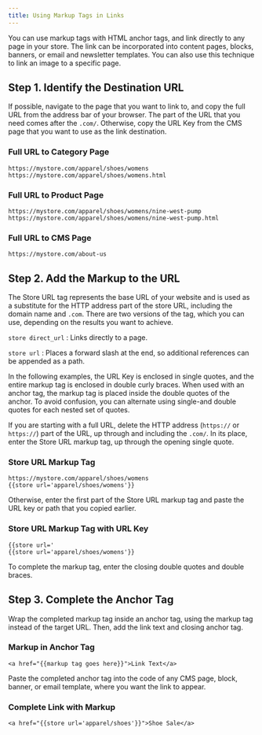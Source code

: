 ```yaml
---
title: Using Markup Tags in Links
---
```


You can use markup tags with HTML anchor tags, and link directly to any page in your store. The link can be incorporated into content pages, blocks, banners, or email and newsletter templates. You can also use this technique to link an image to a specific page.

## Step 1. Identify the Destination URL

If possible, navigate to the page that you want to link to, and copy the full URL from the address bar of your browser. The part of the URL that you need comes after the `.com/`. Otherwise, copy the URL Key from the CMS page that you want to use as the link destination.

### Full URL to Category Page

    https://mystore.com/apparel/shoes/womens
    https://mystore.com/apparel/shoes/womens.html

### Full URL to Product Page

    https://mystore.com/apparel/shoes/womens/nine-west-pump
    https://mystore.com/apparel/shoes/womens/nine-west-pump.html

### Full URL to CMS Page

    https://mystore.com/about-us

## Step 2. Add the Markup to the URL

The Store URL tag represents the base URL of your website and is used as a substitute for the HTTP address part of the store URL, including the domain name and `.com`. There are two versions of the tag, which you can use, depending on the results you want to achieve.

`store direct_url`
 : Links directly to a page.

`store url`
 : Places a forward slash at the end, so additional references can be appended as a path.

In the following examples, the URL Key is enclosed in single quotes, and the entire markup tag is enclosed in double curly braces. When used with an anchor tag, the markup tag is placed inside the double quotes of the anchor. To avoid confusion, you can alternate using single-and double quotes for each nested set of quotes.

If you are starting with a full URL, delete the HTTP address (`https://` or `https://`) part of the URL, up through and including the `.com/`. In its place, enter the Store URL markup tag, up through the opening single quote.

<!-- {% raw %} -->

### Store URL Markup Tag

    https://mystore.com/apparel/shoes/womens
    {{store url='apparel/shoes/womens'}}

Otherwise, enter the first part of the Store URL markup tag and paste the URL key or path that you copied earlier.

### Store URL Markup Tag  with URL Key

    {{store url='
    {{store url='apparel/shoes/womens'}}

To complete the markup tag, enter the closing double quotes and double braces.

## Step 3. Complete the Anchor Tag

Wrap the completed markup tag inside an anchor tag, using the markup tag instead of the target URL. Then, add the link text and closing anchor tag.

### Markup in Anchor Tag

    <a href="{{markup tag goes here}}">Link Text</a>

Paste the completed anchor tag into the code of any CMS page, block, banner, or email template, where you want the link to appear.

### Complete Link with Markup

    <a href="{{store url='apparel/shoes'}}">Shoe Sale</a>

<!-- {% endraw %} -->